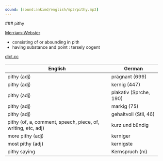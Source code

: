 ```yaml
---
sound: [sound:ankimd/english/mp3/pithy.mp3]
---
```


\### pithy

[Merriam-Webster](https://www.merriam-webster.com/dictionary/pithy)

- consisting of or abounding in pith
- having substance and point : tersely cogent

[dict.cc](https://www.dict.cc/pithy)

| English        | German       |
| -------------- | ------------ |
| pithy (adj) | prägnant (699) |
| pithy (adj) | kernig (447) |
| pithy (adj) | plakativ (Sprche, 190) |
| pithy (adj) | markig (75) |
| pithy (adj) | gehaltvoll (Stil, 46) |
| pithy (of, a, comment, speech, piece, of, writing, etc, adj) | kurz und bündig |
| more pithy (adj) | kerniger |
| most pithy (adj) | kernigste |
| pithy saying | Kernspruch (m) |
